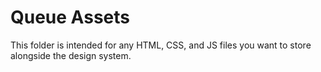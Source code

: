 # Queue Assets

This folder is intended for any HTML, CSS, and JS files you want to store alongside the design system.

